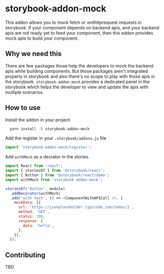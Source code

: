 # storybook-addon-mock

This addon allows you to mock fetch or xmlhttprequest requests in storybook. If your component depends on backend apis, and your backend apis are not ready yet to feed your component, then this addon provides mock apis to build your component.

## Why we need this

There are few packages those help the developers to mock the backend apis while building components. But those packages aren't integrated properly in storybook and also there's no scope to play with those apis in the storybook. `storybook-addon-mock` provides a dedicated panel in the storybook which helps the developer to view and update the apis with multiple scenarios.

## How to use

Install the addon in your project.

```bash
  yarn install -D storybook-addon-mock
```

Add the register in your `.storybook/addons.js` file

```js
import 'storybook-addon-mock/register';
```

Add `withMock` as a decrator in the stories.

```js
import React from 'react';
import { storiesOf } from '@storybook/react';
import { Button } from '@storybook/react/demo';
import withMock from 'storybook-addon-mock';

storiesOf('Button', module)
  .addDecorator(withMock)
  .add('with text', () => <ComponentWithAPICall />, {
    mockData: [{
      url: 'https://jsonplaceholder.typicode.com/todos/1',
      method: 'GET',
      status: 200,
      response: {
        data: 'hello',
      },
    }],
  });
```

## Contributing

TBD
